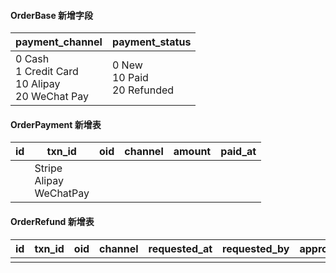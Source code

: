 

#### OrderBase 新增字段

| payment_channel                                             | payment_status                      |
| ----------------------------------------------------------- | ----------------------------------- |
| 0 Cash<br />1 Credit Card<br />10 Alipay<br />20 WeChat Pay | 0 New<br />10 Paid<br />20 Refunded |

#### OrderPayment 新增表

| id   | txn_id                             | oid  | channel | amount | paid_at |
| ---- | ---------------------------------- | ---- | ------- | ------ | ------- |
|      | Stripe <br />Alipay<br />WeChatPay |      |         |        |         |

#### OrderRefund 新增表

| id   | txn_id | oid  | channel | requested_at | requested_by | approved_at | approved_by | notes |
| ---- | ------ | ---- | ------- | ------------ | ------------ | ----------- | ----------- | ----- |
|      |        |      |         |              |              |             |             |       |

